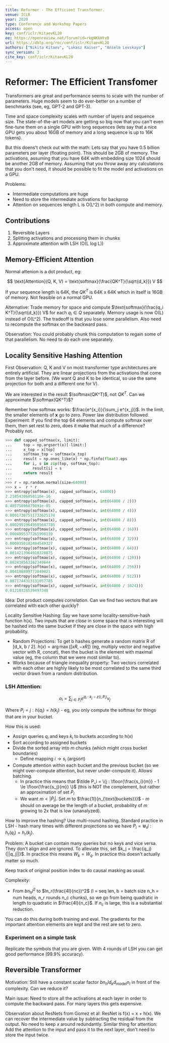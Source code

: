 ```yaml
---
title: Reformer - The Efficient Transformer.
venue: ICLR
year: 2020
type: Conference and Workshop Papers
access: open
key: conf/iclr/KitaevKL20
ee: https://openreview.net/forum?id=rkgNKkHtvB
url: https://dblp.org/rec/conf/iclr/KitaevKL20
authors: ["Nikita Kitaev", "Lukasz Kaiser", "Anselm Levskaya"]
sync_version: 3
cite_key: conf/iclr/KitaevKL20
---
```

# Reformer: The Efficient Transfomer

Transformers are great and performance seems to scale with the number of parameters.
Huge models seem to do ever-better on a number of benchmarks (see, eg, GPT-2 and GPT-3).

Time and space complexity scales with number of layers and sequence size. The state-of-the-art
models are getting so big now that you can't even fine-tune them on a single GPU with
long sequences (lets say that a nice GPU gets you about 16GB of memory and a long sequence is
up to 16K tokens).

But this doens't check out with the math: Lets say that you have 0.5 billion parameters per layer
(floating point). This should be 2GB of memory. The activations, assuming that you have 64K with
embedding size 1024 should be another 2GB of memory. Assuming
that you throw away any calculations that you don't need, it should be possible to fit the model
and activations on a GPU.

Problems:
 - Intermediate computations are huge
 - Need to store the intermediate activations for backprop
 - Attention on sequences length L is O(L^2) in both compute and memory.

## Contributions

 1. Reversible Layers
 2. Splitting activations and processing them in chunks
 3. Approximate attention with LSH (O(L log L))

## Memory-Efficient Attention

Normal attenion is a dot product, eg:

 $$
 \text{Attention}(Q, K, V) = \text{softmax}(\frac{QK^T}{\sqrt{d_k}}) V
 $$

If your sequence length is 64K, the $QK^T$ is 64K x 64K which in itself is 16GB of memory. Not feasible on
a normal GPU.

Alternative: Trade memory for space and compute $\text{softmax}(\frac{q_i K^T}{\sqrt{d_k}}) V$ for each $q_i \in Q$
separately. Memory usage is now O(L) instead of O(L^2). The tradeoff is that you lose some parallelism. Also need
to recompute the softmax on the backward pass.

Observation: You could probably chunk this computation to regain some of that parallelism. No need to do each one
separately.

## Locality Sensitive Hashing Attention

First Observation: Q, K and V on most transformer type architectures are entirely artificial. They are linear
projections from the activations that come from the layer before. (We want Q and K to be identical, so use the same
projection for both and a different one for V).

We are interested in the result $\softmax(QK^T)$, not $QK^T$. Can we approximate $\softmax(QK^T)$?

Remember how softmax works: $\frac{e^{x_i}}{\sum_j e^{x_j}}$. In the limit, the smaller elements of
$\mathbf{x}$ go to zero. Power law distribution followed. Experiment: If you find the top 64 elements
and compute softmax over them, then set rest to zero, does it make that much of a difference? Probably not.

```py
>>> def capped_softmax(x, limit):
...     top = np.argsort(x)[-limit:]
...     x_top = x[top]
...     softmax_top = softmax(x_top)
...     result = np.ones_like(x) * np.finfo(float).eps
...     for i, s in zip(top, softmax_top):
...         result[i] = s
...     return result
...
>>> r = np.random.normal(size=64000)
>>> x =  r * r
>>> entropy(softmax(x), capped_softmax(x, 64000))
2.21854306858116e-16
>>> entropy(softmax(x), capped_softmax(x, int(64000 / 2)))
8.40575896079891e-05
>>> entropy(softmax(x), capped_softmax(x, int(64000 / 4)))
0.00017307511733625174
>>> entropy(softmax(x), capped_softmax(x, int(64000 / 8)))
0.00029919649505647785
>>> entropy(softmax(x), capped_softmax(x, int(64000 / 16)))
0.0004995377265998139
>>> entropy(softmax(x), capped_softmax(x, int(64000 / 32)))
0.0008350182494549327
>>> entropy(softmax(x), capped_softmax(x, int(64000 / 64)))
0.0014213964910320875
>>> entropy(softmax(x), capped_softmax(x, int(64000 / 128)))
0.002438563162349844
>>> entropy(softmax(x), capped_softmax(x, int(64000 / 256)))
0.004198809773849821
>>> entropy(softmax(x), capped_softmax(x, int(64000 / 512)))
0.0071744313131057785
>>> entropy(softmax(x), capped_softmax(x, int(64000 / 1024)))
0.01210328539497348
```

Idea: Dot product computes *correlation*. Can we find two vectors
that are correlated with each other quickly?

Locality Sensitive Hashing: Say we have some locality-sensitive-hash
function h(x). Two inputs that are *close* in some space that is interesting
will be hashed into the same bucket if they are close in the space with
high probability.

 - Random Projections: To get b hashes generate a random matrix R of [d_k, b / 2].
   $h(x) = \arg \max ([x R, -x R])$ (eg, multiply vector and negative vector with R, concat),
   then the bucket is the element with maximal value (eg, the column that we were most
   similar to).
 - Works because of triangle inequality property: Two vectors correlated with each other
   are highly likely to be most correlated to the same third vector drawn from a random distribution.

### LSH Attention:

$$
o_i = \sum_{j \in P_i} e^{q_i \cdot k_j - z(i, P_i)} v_j
$$

Where $P_i = {j : h(q_i) = h(k_j)}$ - eg, you only compute the softmax for things that are in your bucket.

How this is used:
 - Assign queries $q_i$ and keys $k_i$ to buckets according to h(x)
 - Sort according to assigned buckets
 - Divide the sorted array into $m$ chunks (which might cross bucket boundaries)
   - Define mapping $i \to s_i$ (argsort)
 - Compute attention within each bucket and the previous bucket (so we might over-compute attention, but never under-compute it). Allows batching.
   - In practice this means that $\tilde P_i = \{j : \floor{\frac{s_i}{m}} - 1 \le \floor{\frac{s_j}{m}} \}$ (this is NOT the complement, but rather an approximation of set $P_i$
   - We want $m < |\tilde P_i|$. Set $m$ to $\frac{1l}{n_{\text{buckets}}}$ - $m$ should on average be the length of a bucket, probability of $m$ growing to 2x that is low (unanalyzed).

How to improve the hashing? Use multi-round hashing. Standard practice in LSH - hash many times with different projections
so we have $P_i = \Cup_r {j : h_r(q_i) = h_r(k_j)}$.

Problem: A bucket can contain many queries but no keys and vice versa. They don't align and are ignored. To alleviate this,
set $k_j = \frac{q_j}{||q_j||}$. In practice this means $W_k = W_q$. In practice this doesn't actually matter so much.

Keep track of original position index to do causal masking as usual.

Complexity:

 - From $bn_hl^2$ to $ln_r(\frac{4l}{nc})^2$ (l  = seq len, b = batch size n_h = num heads, n_r rounds n_c chunks), so we go from being quadratic in length to quadratic in $\frac{4l}{n_c}$. If $n_c$ is large, this is a substantial reduction.

You can do this during both training and eval. The gradients for the important attention elements are kept and the rest are set to zero.

### Experiment on a simple task

Replicate the symbols that you are given. With 4 rounds of LSH you can get good performance (99.9% accuracy).

## Reversible Transformer

Motivation: Still have a constant scalar factor $b n_h l d_k d_{\text{model}} n_l$ in front of the complexity. Can we reduce it?

Main issue: Need to store all the activations at each layer in order to compute the backward pass. For many layers this gets expensive.

Observation about ResNets from Gomez et al: ResNet is f(x) = x + h(x). We can recover the intermediate value by subtracting the residual from the output. No need to keep $x$ around redundantly. Similar thing for attention: Add the attention to the input and pass it to the next layer, don't need to store the input twice.